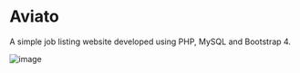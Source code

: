 # Aviato
 A simple job listing website developed using PHP, MySQL and Bootstrap 4.
 
 
 
 
 ![image](https://drive.google.com/uc?export=view&id=1ZO1ueARYMWSw4SFWG31wbnf5e5kfomzR)
 
 
